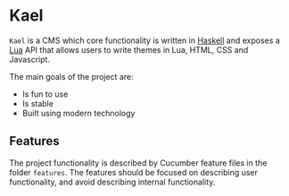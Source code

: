 # Kael

`Kael` is a CMS which core functionality is written in
[Haskell](https://www.haskell.org) and exposes a [Lua](http://www.lua.org) API
that allows users to write themes in Lua, HTML, CSS and Javascript.

The main goals of the project are:

- Is fun to use
- Is stable
- Built using modern technology

## Features

The project functionality is described by Cucumber feature files in the folder
`features`. The features should be focused on describing user functionality, and
avoid describing internal functionality. 
